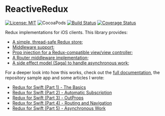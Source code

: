# ReactiveRedux

[![License: MIT](https://img.shields.io/badge/License-MIT-yellow.svg)](https://opensource.org/licenses/MIT)
![CocoaPods](https://img.shields.io/cocoapods/v/ReactiveRedux.svg)
[![Build Status](https://travis-ci.org/protoman92/ReactiveRedux-Swift.svg?branch=master)](https://travis-ci.org/protoman92/ReactiveRedux-Swift)
[![Coverage Status](https://codecov.io/gh/protoman92/ReactiveRedux-Swift/branch/master/graph/badge.svg)](https://codecov.io/gh/protoman92/ReactiveRedux-Swift/branch/master/graph/badge.svg)

Redux implementations for iOS clients. This library provides:

- [A simple, thread-safe Redux store](https://github.com/protoman92/ReactiveRedux-Swift/tree/master/ReactiveRedux/SimpleStore);
- [Middleware support](https://github.com/protoman92/ReactiveRedux-Swift/tree/master/ReactiveRedux/Middleware);
- [Prop injection for a Redux-compatible view/view controller](https://github.com/protoman92/ReactiveRedux-Swift/tree/master/ReactiveRedux/UI);
- [A Router middleware implementation](https://github.com/protoman92/ReactiveRedux-Swift/tree/master/ReactiveRedux/Middleware%2BRouter);
- [A side effect model (Saga) to handle asynchronous work](https://github.com/protoman92/ReactiveRedux-Swift/tree/master/ReactiveRedux/Middleware%2BSaga);

For a deeper look into how this works, check out the [full documentation](https://protoman92.github.io/ReactiveRedux-Swift/), the repository sample app and some articles I wrote:

- [Redux for Swift (Part 1) - The Basics](https://medium.com/@swiften.svc/redux-for-swift-part-1-the-basics-7b66d73db7fa)
- [Redux for Swift (Part 2) - Automatic Subscription](https://medium.com/@swiften.svc/redux-for-swift-part-2-automatic-subscription-569658eb087f)
- [Redux for Swift (Part 3) - OutProps](https://medium.com/@swiften.svc/redux-for-swift-part-3-outprops-3e754965581a)
- [Redux for Swift (Part 4) - Routing and Navigation](https://medium.com/@swiften.svc/redux-for-swift-part-4-routing-and-navigation-3f445892d70e)
- [Redux for Swift (Part 5) - Asynchronous Work](https://medium.com/@swiften.svc/redux-for-swift-part-5-asynchronous-work-567a21e3dc26)

